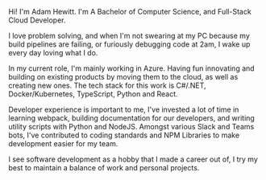 Hi! I'm Adam Hewitt. I'm A Bachelor of Computer Science, and Full-Stack Cloud Developer.  
  
I love problem solving, and when I'm not swearing at my PC because my build pipelines are failing, or furiously debugging code at 2am, I wake up every day loving what I do.
  
In my current role, I'm mainly working in Azure. Having fun innovating and building on existing products by moving them to the cloud, as well as creating new ones. The tech stack for this work is C#/.NET, Docker/Kubernetes, TypeScript, Python and React. 
  
Developer experience is important to me, I've invested a lot of time in learning webpack, building documentation for our developers, and writing utility scripts with Python and NodeJS. Amongst various Slack and Teams bots, I've contributed to coding standards and NPM Libraries to make development easier for my team.
    
I see software development as a hobby that I made a career out of, I try my best to maintain a balance of work and personal projects.
